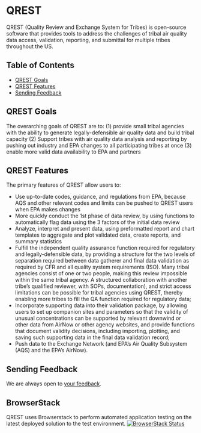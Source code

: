 # QREST

QREST (Quality Review and Exchange System for Tribes) is open-source software that provides tools to address the challenges of tribal air quality data access, validation, reporting, and submittal for multiple tribes throughout the US.

## Table of Contents

- [QREST Goals](#qrest-goals)
- [QREST Features](#qrest-features)
- [Sending Feedback](#sending-feedback)



## QREST Goals

The overarching goals of QREST are to:
(1) provide small tribal agencies with the ability to generate legally-defensible air quality data and build tribal capacity
(2) Support tribes with air quality data analysis and reporting by pushing out industry and EPA changes to all participating tribes at once 
(3) enable more valid data availability to EPA and partners

## QREST Features

The primary features of QREST allow users to:
- Use up-to-date codes, guidance, and regulations from EPA, because AQS and other relevant codes and limits can be pushed to QREST users when EPA makes changes
- More quickly conduct the 1st phase of data review, by using functions to automatically flag data using the 3 factors of the initial data review
- Analyze, interpret and present data, using preformatted report and chart templates to aggregate and plot validated data, create reports, and summary statistics
- Fulfill the independent quality assurance function required for regulatory and legally-defensible data, by providing a structure for the two levels of separation required between data gatherer and final data validation as required by CFR and all quality system requirements (ISO). Many tribal agencies consist of one or two people, making this review impossible within the same tribal agency. A structured collaboration with another tribe’s qualified reviewer, with SOPs, documentation), and strict access limitations can be possible for tribal agencies using QREST, thereby enabling more tribes to fill the QA function required for regulatory data;
- Incorporate supporting data into their validation package, by allowing users to set up companion sites and parameters so that the validity of unusual concentrations can be supported by relevant downwind or other data from AirNow or other agency websites, and provide functions that document validity decisions, including importing, plotting, and saving such supporting data in the final data validation record;
- Push data to the Exchange Network (and EPA’s Air Quality Subsystem (AQS) and the EPA’s AirNow).

## Sending Feedback

We are always open to [your feedback](https://github.com/open-environment/QREST/issues).

## BrowserStack
QREST uses Browserstack to perform automated application testing on the latest deployed solution to the test environment. 
[![BrowserStack Status](https://automate.browserstack.com/badge.svg?badge_key=K3ozNXFIK2xHZFVLWDN5cVJXcnFpWXpLYTNMZitNdWlCbTl1NWphYW1GRT0tLUs2YjNXZXhTMWVReDcxeUV0VDdoeFE9PQ==--6554cf0e5dc36ed6bb43475ac0d9f3e1b71143c3)](https://automate.browserstack.com/public-build/K3ozNXFIK2xHZFVLWDN5cVJXcnFpWXpLYTNMZitNdWlCbTl1NWphYW1GRT0tLUs2YjNXZXhTMWVReDcxeUV0VDdoeFE9PQ==--6554cf0e5dc36ed6bb43475ac0d9f3e1b71143c3)
